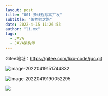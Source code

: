 ```yaml
---
layout: post
title: "001-多线程与高并发"
subtitle: "架构师之路"
date: 2022-4-15 11:26:53
author: "li.xx"
tags: 
  - JAVA
  - JAVA架构师
---
```

Gitee地址：https://gitee.com/lixx-code/juc.git

![image-20220419151744832](https://lxx-picture.oss-cn-beijing.aliyuncs.com/lixx/image-20220419151744832.png)

![image-20220419190052295](https://lxx-picture.oss-cn-beijing.aliyuncs.com/lixx/image-20220419190052295.png)

![](image/2022-04-19-001-多线程与高并发/1650525027846.png)
